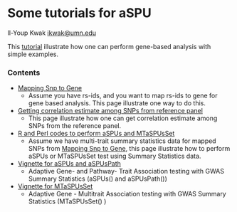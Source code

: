 Some tutorials for aSPU
=======================

Il-Youp Kwak <ikwak@umn.edu>

This [tutorial](http://www.tc.umn.edu/~ikwak/tutorials/index.html) illustrate how one can perform gene-based analysis with simple examples. 

### Contents
 - [Mapping Snp to Gene](http://www.tc.umn.edu/~ikwak/tutorials/mappingSnpToGene2.html)
   - Assume you have rs-ids, and you want to map rs-ids to gene for gene based analysis. This page illustrate one way to do this.
 - [Getting correlation estimate among SNPs from reference panel](http://www.tc.umn.edu/~ikwak/tutorials/CorrFromRef.html)
   - This page illustrate how one can get correlation estimate among SNPs from the reference panel.
 - [R and Perl codes to perform aSPUs and MTaSPUsSet](http://www.tc.umn.edu/~ikwak/tutorials/ForMTgenes.html)
   - Assume we have multi-trait summary statistics data for mapped SNPs from [Mapping Snp to Gene](http://www.tc.umn.edu/~ikwak/tutorials/mappingSnpToGene2.html), this page illustrate how to perform aSPUs or MTaSPUsSet test using Summary Statistics data.
 - [Vignette for aSPUs and aSPUsPath](http://www.tc.umn.edu/~ikwak/tutorials/aSPUstat.html)
   - Adaptive Gene- and Pathway- Trait Association testing with GWAS Summary Statistics (aSPUs() and aSPUsPath())
 - [Vignette for MTaSPUsSet](http://www.tc.umn.edu/~ikwak/tutorials/MTaSPUsSet.html)
   - Adaptive Gene - Multitrait Association testing with GWAS Summary Statistics (MTaSPUsSet() ) 
 